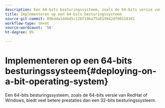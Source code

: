 ```yaml
---
description: Een 64-bits besturingssysteem, zoals de 64-bits versie van RedHat of Windows, biedt veel betere prestaties dan een 32-bits besturingssysteem.
title: Implementeren op een 64-bits besturingssysteem
source-git-commit: 89bdda1d4bd5c126f19ba75a819942df901183d1
workflow-type: tm+mt
source-wordcount: '56'
ht-degree: 0%

---
```



# Implementeren op een 64-bits besturingssysteem{#deploying-on-a-bit-operating-system}

Een 64-bits besturingssysteem, zoals de 64-bits versie van RedHat of Windows, biedt veel betere prestaties dan een 32-bits besturingssysteem.

